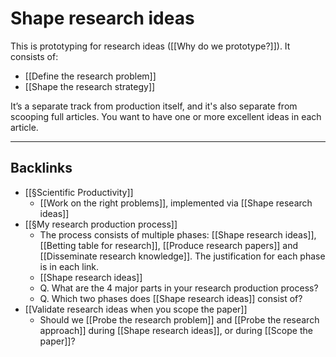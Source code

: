 # Shape research ideas
This is prototyping for research ideas ([[Why do we prototype?]]). It consists of:

* [[Define the research problem]]
* [[Shape the research strategy]]

It’s a separate track from production itself, and it's also separate from scooping full articles. You want to have one or more excellent ideas in each article.

<!-- #promoted     -->
---

## Backlinks
* [[§Scientific Productivity]]
	* [[Work on the right problems]], implemented via [[Shape research ideas]]
* [[§My research production process]]
	* The process consists of multiple phases: [[Shape research ideas]], [[Betting table for research]], [[Produce research papers]] and [[Disseminate research knowledge]]. The justification for each phase is in each link.
	* [[Shape research ideas]]
	* Q. What are the 4 major parts in your research production process?
	* Q. Which two phases does [[Shape research ideas]] consist of?
* [[Validate research ideas when you scope the paper]]
	* Should we [[Probe the research problem]] and [[Probe the research approach]] during [[Shape research ideas]], or during [[Scope the paper]]?

<!-- {BearID:57A578BB-EB61-44B6-BAE1-11F813BC66C6-469-000002E0E4410E6F} -->

